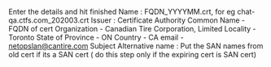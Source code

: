 Enter the details and hit finished
Name : FQDN_YYYYMM.crt, for eg chat-qa.ctfs.com_202003.crt
Issuer : Certificate Authority
Common Name - FQDN of cert
Organization - Canadian Tire Corporation, Limited
Locality - Toronto
State of Province - ON
Country - CA
email - netopslan@cantire.com
Subject Alternative name : Put the SAN names from old cert if its a SAN cert ( do this step only if the expiring cert is SAN cert)
 